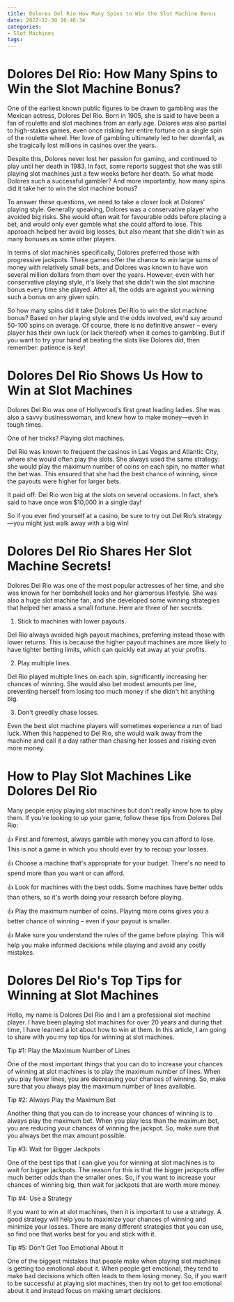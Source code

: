 ```yaml
---
title: Dolores Del Rio How Many Spins to Win the Slot Machine Bonus
date: 2022-12-30 10:46:34
categories:
- Slot Machines
tags:
---
```



#  Dolores Del Rio: How Many Spins to Win the Slot Machine Bonus?

One of the earliest known public figures to be drawn to gambling was the Mexican actress, Dolores Del Rio. Born in 1905, she is said to have been a fan of roulette and slot machines from an early age. Dolores was also partial to high-stakes games, even once risking her entire fortune on a single spin of the roulette wheel. Her love of gambling ultimately led to her downfall, as she tragically lost millions in casinos over the years.

Despite this, Dolores never lost her passion for gaming, and continued to play until her death in 1983. In fact, some reports suggest that she was still playing slot machines just a few weeks before her death. So what made Dolores such a successful gambler? And more importantly, how many spins did it take her to win the slot machine bonus?

To answer these questions, we need to take a closer look at Dolores' playing style. Generally speaking, Dolores was a conservative player who avoided big risks. She would often wait for favourable odds before placing a bet, and would only ever gamble what she could afford to lose. This approach helped her avoid big losses, but also meant that she didn't win as many bonuses as some other players.

In terms of slot machines specifically, Dolores preferred those with progressive jackpots. These games offer the chance to win large sums of money with relatively small bets, and Dolores was known to have won several million dollars from them over the years. However, even with her conservative playing style, it's likely that she didn't win the slot machine bonus every time she played. After all, the odds are against you winning such a bonus on any given spin.

So how many spins did it take Dolores Del Rio to win the slot machine bonus? Based on her playing style and the odds involved, we'd say around 50-100 spins on average. Of course, there is no definitive answer – every player has their own luck (or lack thereof) when it comes to gambling. But if you want to try your hand at beating the slots like Dolores did, then remember: patience is key!

#  Dolores Del Rio Shows Us How to Win at Slot Machines

Dolores Del Rio was one of Hollywood’s first great leading ladies. She was also a savvy businesswoman, and knew how to make money—even in tough times.

One of her tricks? Playing slot machines.

Del Rio was known to frequent the casinos in Las Vegas and Atlantic City, where she would often play the slots. She always used the same strategy: she would play the maximum number of coins on each spin, no matter what the bet was. This ensured that she had the best chance of winning, since the payouts were higher for larger bets.

It paid off: Del Rio won big at the slots on several occasions. In fact, she’s said to have once won $10,000 in a single day!

So if you ever find yourself at a casino, be sure to try out Del Rio’s strategy—you might just walk away with a big win!

#  Dolores Del Rio Shares Her Slot Machine Secrets!

Dolores Del Rio was one of the most popular actresses of her time, and she was known for her bombshell looks and her glamorous lifestyle. She was also a huge slot machine fan, and she developed some winning strategies that helped her amass a small fortune. Here are three of her secrets:

1. Stick to machines with lower payouts.

Del Rio always avoided high payout machines, preferring instead those with lower returns. This is because the higher payout machines are more likely to have tighter betting limits, which can quickly eat away at your profits.

2. Play multiple lines.

Del Rio played multiple lines on each spin, significantly increasing her chances of winning. She would also bet modest amounts per line, preventing herself from losing too much money if she didn't hit anything big.

3. Don't greedily chase losses.

Even the best slot machine players will sometimes experience a run of bad luck. When this happened to Del Rio, she would walk away from the machine and call it a day rather than chasing her losses and risking even more money.

#  How to Play Slot Machines Like Dolores Del Rio

Many people enjoy playing slot machines but don't really know how to play them. If you're looking to up your game, follow these tips from Dolores Del Rio:

👍 First and foremost, always gamble with money you can afford to lose. This is not a game in which you should ever try to recoup your losses.

👍 Choose a machine that's appropriate for your budget. There's no need to spend more than you want or can afford.

👍 Look for machines with the best odds. Some machines have better odds than others, so it's worth doing your research before playing.

👍 Play the maximum number of coins. Playing more coins gives you a better chance of winning – even if your payout is smaller.

👍 Make sure you understand the rules of the game before playing. This will help you make informed decisions while playing and avoid any costly mistakes.

#  Dolores Del Rio's Top Tips for Winning at Slot Machines

Hello, my name is Dolores Del Rio and I am a professional slot machine player. I have been playing slot machines for over 20 years and during that time, I have learned a lot about how to win at them. In this article, I am going to share with you my top tips for winning at slot machines.

Tip #1: Play the Maximum Number of Lines

One of the most important things that you can do to increase your chances of winning at slot machines is to play the maximum number of lines. When you play fewer lines, you are decreasing your chances of winning. So, make sure that you always play the maximum number of lines available.

Tip #2: Always Play the Maximum Bet

Another thing that you can do to increase your chances of winning is to always play the maximum bet. When you play less than the maximum bet, you are reducing your chances of winning the jackpot. So, make sure that you always bet the max amount possible.

Tip #3: Wait for Bigger Jackpots

One of the best tips that I can give you for winning at slot machines is to wait for bigger jackpots. The reason for this is that the bigger jackpots offer much better odds than the smaller ones. So, if you want to increase your chances of winning big, then wait for jackpots that are worth more money.

Tip #4: Use a Strategy

If you want to win at slot machines, then it is important to use a strategy. A good strategy will help you to maximize your chances of winning and minimize your losses. There are many different strategies that you can use, so find one that works best for you and stick with it.

Tip #5: Don't Get Too Emotional About It

One of the biggest mistakes that people make when playing slot machines is getting too emotional about it. When people get emotional, they tend to make bad decisions which often leads to them losing money. So, if you want to be successful at playing slot machines, then try not to get too emotional about it and instead focus on making smart decisions.